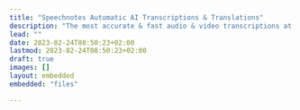 ```yaml
---
title: "Speechnotes Automatic AI Transcriptions & Translations"
description: "The most accurate & fast audio & video transcriptions at half the price. Start for free."
lead: ""
date: 2023-02-24T08:50:23+02:00
lastmod: 2023-02-24T08:50:23+02:00
draft: true
images: []
layout: embedded
embedded: "files"

---
```

